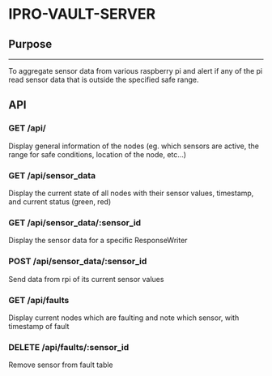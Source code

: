 # IPRO-VAULT-SERVER

## Purpose
----
To aggregate sensor data from various raspberry pi and alert if any of the pi
read sensor data that is outside the specified safe range.

## API

### GET /api/
Display general information of the nodes (eg. which sensors are active, the
range for safe conditions, location of the node, etc…)

### GET /api/sensor_data
Display the current state of all nodes with their sensor values, timestamp,
and current status (green, red)

### GET /api/sensor_data/:sensor_id
Display the sensor data for a specific ResponseWriter

### POST /api/sensor_data/:sensor_id
Send data from rpi of its current sensor values

### GET /api/faults
Display current nodes which are faulting and note which sensor, with
timestamp of fault

### DELETE /api/faults/:sensor_id
Remove sensor from fault table
